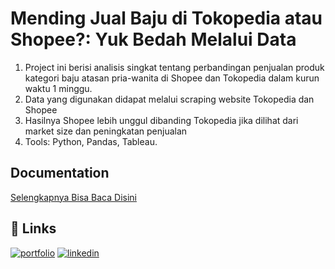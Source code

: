 
# Mending Jual Baju di Tokopedia atau Shopee?: Yuk Bedah Melalui Data

1. Project ini berisi analisis singkat tentang perbandingan penjualan produk kategori baju atasan pria-wanita di Shopee dan Tokopedia dalam kurun waktu 1 minggu.
2. Data yang digunakan didapat melalui scraping website Tokopedia dan Shopee
3. Hasilnya Shopee lebih unggul dibanding Tokopedia jika dilihat dari market size dan peningkatan penjualan
4. Tools: Python, Pandas, Tableau.

## Documentation

[Selengkapnya Bisa Baca Disini](https://link.medium.com/LvkgWWDvtkb)

## 🔗 Links
[![portfolio](https://img.shields.io/badge/my_portfolio-000?style=for-the-badge&logo=ko-fi&logoColor=white)](https://ilhammukti.medium.com/)
[![linkedin](https://img.shields.io/badge/linkedin-0A66C2?style=for-the-badge&logo=linkedin&logoColor=white)](https://www.linkedin.com/in/ilhammukti/)

